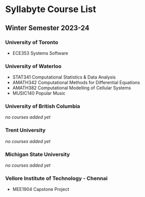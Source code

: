 # Syllabyte Course List
## Winter Semester 2023-24

### University of Toronto
- ECE353 Systems Software

### University of Waterloo
- STAT341 Computational Statistics & Data Analysis
- AMATH342 Computational Methods for Differential Equations
- AMATH382 Computational Modelling of Cellular Systems
- MUSIC140 Popular Music
  
### University of British Columbia
*no courses added yet*

### Trent University
*no courses added yet*

### Michigan State University
*no courses added yet*

### Vellore Institute of Technology - Chennai
- MEE1904 Capstone Project

